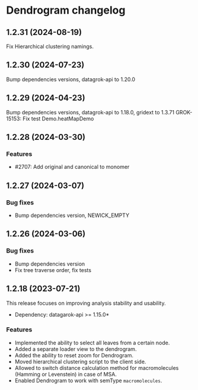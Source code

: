 # Dendrogram changelog

## 1.2.31 (2024-08-19)

Fix Hierarchical clustering namings.

## 1.2.30 (2024-07-23)

Bump dependencies versions, datagrok-api to 1.20.0

## 1.2.29 (2024-04-23)

Bump dependencies versions, datagrok-api to 1.18.0, gridext to 1.3.71
GROK-15153: Fix test Demo.heatMapDemo

## 1.2.28 (2024-03-30)

### Features

* #2707: Add original and canonical to monomer

## 1.2.27 (2024-03-07)

### Bug fixes

* Bump dependencies version, NEWICK_EMPTY

## 1.2.26 (2024-03-06)

### Bug fixes

* Bump dependencies version
* Fix tree traverse order, fix tests

## 1.2.18 (2023-07-21)

This release focuses on improving analysis stability and usability.

* Dependency: datagarok-api >= 1.15.0*

### Features

* Implemented the ability to select all leaves from a certain node.
* Added a separate loader view to the dendrogram.
* Added the ability to reset zoom for Dendrogram.
* Moved hierarchical clustering script to the client side.
* Allowed to switch distance calculation method for macromolecules (Hamming or Levenstein) in case of MSA.
* Enabled Dendrogram to work with semType `macromolecules`.
